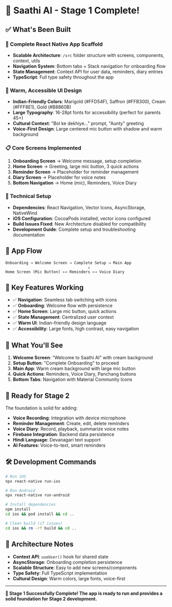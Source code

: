 # 🎉 Saathi AI - Stage 1 Complete!

## ✅ **What's Been Built**

### **📱 Complete React Native App Scaffold**
- **Scalable Architecture**: `/src` folder structure with screens, components, context, utils
- **Navigation System**: Bottom tabs + Stack navigation for onboarding flow
- **State Management**: Context API for user data, reminders, diary entries
- **TypeScript**: Full type safety throughout the app

### **🎨 Warm, Accessible UI Design**
- **Indian-Friendly Colors**: Marigold (#FFD54F), Saffron (#FFB300), Cream (#FFF8E1), Gold (#B8860B)
- **Large Typography**: 16-28pt fonts for accessibility (perfect for parents 45+)
- **Cultural Context**: "Bol ke dekhiye…" prompt, "Aunty" greeting
- **Voice-First Design**: Large centered mic button with shadow and warm background

### **📋 Core Screens Implemented**
1. **Onboarding Screen** → Welcome message, setup completion
2. **Home Screen** → Greeting, large mic button, 3 quick actions
3. **Reminder Screen** → Placeholder for reminder management
4. **Diary Screen** → Placeholder for voice notes
5. **Bottom Navigation** → Home (mic), Reminders, Voice Diary

### **🔧 Technical Setup**
- **Dependencies**: React Navigation, Vector Icons, AsyncStorage, NativeWind
- **iOS Configuration**: CocoaPods installed, vector icons configured
- **Build Issues Fixed**: New Architecture disabled for compatibility
- **Development Guide**: Complete setup and troubleshooting documentation

## 🚀 **App Flow**

```
Onboarding → Welcome Screen → Complete Setup → Main App
                                    ↓
Home Screen (Mic Button) ←→ Reminders ←→ Voice Diary
```

## 🎯 **Key Features Working**

- ✅ **Navigation**: Seamless tab switching with icons
- ✅ **Onboarding**: Welcome flow with persistence
- ✅ **Home Screen**: Large mic button, quick actions
- ✅ **State Management**: Centralized user context
- ✅ **Warm UI**: Indian-friendly design language
- ✅ **Accessibility**: Large fonts, high contrast, easy navigation

## 📱 **What You'll See**

1. **Welcome Screen**: "Welcome to Saathi AI" with cream background
2. **Setup Button**: "Complete Onboarding" to proceed
3. **Main App**: Warm cream background with large mic button
4. **Quick Actions**: Reminders, Voice Diary, Panchang buttons
5. **Bottom Tabs**: Navigation with Material Community Icons

## 🔮 **Ready for Stage 2**

The foundation is solid for adding:
- **Voice Recording**: Integration with device microphone
- **Reminder Management**: Create, edit, delete reminders
- **Voice Diary**: Record, playback, summarize voice notes
- **Firebase Integration**: Backend data persistence
- **Hindi Language**: Devanagari text support
- **AI Features**: Voice-to-text, smart reminders

## 🛠️ **Development Commands**

```bash
# Run iOS
npx react-native run-ios

# Run Android  
npx react-native run-android

# Install dependencies
npm install
cd ios && pod install && cd ..

# Clean build (if issues)
cd ios && rm -rf build && cd ..
```

## 📝 **Architecture Notes**

- **Context API**: `useUser()` hook for shared state
- **AsyncStorage**: Onboarding completion persistence
- **Scalable Structure**: Easy to add new screens/components
- **Type Safety**: Full TypeScript implementation
- **Cultural Design**: Warm colors, large fonts, voice-first

---

**🎊 Stage 1 Successfully Complete! The app is ready to run and provides a solid foundation for Stage 2 development.** 